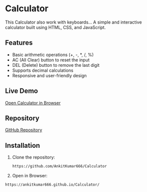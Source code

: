 # Calculator

This Calculator also work with keyboards...
A simple and interactive calculator built using HTML, CSS, and JavaScript.

## Features

- Basic arithmetic operations (+, -, *, /, %)
- AC (All Clear) button to reset the input
- DEL (Delete) button to remove the last digit
- Supports decimal calculations
- Responsive and user-friendly design

## Live Demo

[Open Calculator in Browser](https://ankitkumar666.github.io/Calculator/)

## Repository

[GitHub Repository](https://github.com/AnkitKumar666/Calculator)

## Installation

1. Clone the repository:

   ```bash
   https://github.com/AnkitKumar666/Calculator
   ```
2. Open in Browser:

  ```bash
  https://ankitkumar666.github.io/Calculator/
  ```

